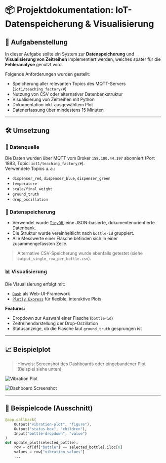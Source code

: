 # 📦 Projektdokumentation: IoT-Datenspeicherung & Visualisierung

## 🧾 Aufgabenstellung

In dieser Aufgabe sollte ein System zur **Datenspeicherung** und **Visualisierung von Zeitreihen** implementiert werden, welches später für die **Fehleranalyse** genutzt wird.

Folgende Anforderungen wurden gestellt:

- Speicherung aller relevanten Topics des MQTT-Servers (`iot1/teaching_factory/#`)
- Nutzung von CSV oder alternativer Datenbankstruktur
- Visualisierung von Zeitreihen mit Python
- Dokumentation inkl. ausgewähltem Plot
- Datenerfassung über mindestens 15 Minuten

---

## 🛠️ Umsetzung

### 🔌 Datenquelle

Die Daten wurden über MQTT vom Broker `158.180.44.197` abonniert (Port 1883, Topic: `iot1/teaching_factory/#`).  
Verwendete Topics u. a.:

- `dispenser_red`, `dispenser_blue`, `dispenser_green`
- `temperature`
- `scale/final_weight`
- `ground_truth`
- `drop_oscillation`

### 💾 Datenspeicherung

- Verwendet wurde [`TinyDB`](https://tinydb.readthedocs.io/en/latest/), eine JSON-basierte, dokumentenorientierte Datenbank.
- Die Struktur wurde vereinheitlicht nach `bottle-id` gruppiert.
- Alle Messwerte einer Flasche befinden sich in einer zusammengefassten Zeile.

> Alternative CSV-Speicherung wurde ebenfalls getestet (siehe `output_single_row_per_bottle.csv`).

### 📊 Visualisierung

Die Visualisierung erfolgt mit:

- [`Dash`](https://dash.plotly.com/) als Web-UI-Framework
- [`Plotly Express`](https://plotly.com/python/plotly-express/) für flexible, interaktive Plots

**Features:**

- Dropdown zur Auswahl einer Flasche (`bottle-id`)
- Zeitreihendarstellung der Drop-Oszillation
- Statusanzeige, ob die Flasche laut `ground_truth` gesprungen ist

---

## 📈 Beispielplot

> Hinweis: Screenshot des Dashboards oder eingebundener Plot (Beispiel siehe unten)

![Vibration Plot](./example_plot.png)

![Dashboard Screenshot](./img/test.png)


---

## 🧪 Beispielcode (Ausschnitt)

```python
@app.callback(
    Output("vibration-plot", "figure"),
    Output("status-box", "children"),
    Input("bottle-dropdown", "value")
)
def update_plot(selected_bottle):
    row = df[df["bottle"] == selected_bottle].iloc[0]
    values = row["vibration_values"]
    ...
